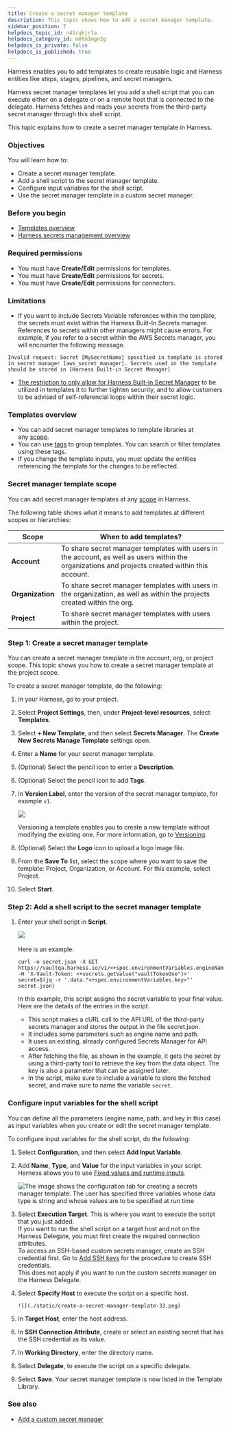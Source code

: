 ```yaml
---
title: Create a secret manager template
description: This topic shows how to add a secret manager template.
sidebar_position: 7
helpdocs_topic_id: n41cqkjrla
helpdocs_category_id: m8tm1mgn2g
helpdocs_is_private: false
helpdocs_is_published: true
---
```


Harness enables you to add templates to create reusable logic and Harness entities like steps, stages, pipelines, and secret managers.

Harness secret manager templates let you add a shell script that you can execute either on a delegate or on a remote host that is connected to the delegate. Harness fetches and reads your secrets from the third-party secret manager through this shell script.

This topic explains how to create a secret manager template in Harness.

### Objectives

You will learn how to:

* Create a secret manager template.
* Add a shell script to the secret manager template.
* Configure input variables for the shell script.
* Use the secret manager template in a custom secret manager.

### Before you begin

* [Templates overview](template.md)
* [Harness secrets management overview](/docs/platform/secrets/secrets-management/harness-secret-manager-overview.md)

### Required permissions

* You must have **Create/Edit** permissions for templates.
* You must have **Create/Edit** permissions for secrets.
* You must have **Create/Edit** permissions for connectors.

### Limitations

* If you want to include Secrets Variable references within the template, the secrets must exist within the Harness Built-In Secrets manager. References to secrets within other managers might cause errors. For example, if you refer to a secret within the AWS Secrets manager, you will encounter the following message.

``` 
Invalid request: Secret [MySecretName] specified in template is stored in secret manager [aws_secret_manager]. Secrets used in the template should be stored in [Harness Built-in Secret Manager]
```
* [The restriction to only allow for Harness Built-in Secret Manager](/release-notes/platform/#important-feature-change-notice) to be utilized in templates it to further tighten security, and to allow customers to be advised of self-referencial loops within their secret logic.  

### Templates overview

* You can add secret manager templates to template libraries at any [scope](/docs/platform/role-based-access-control/rbac-in-harness#permissions-hierarchy-scopes).
* You can use [tags](../references/tags-reference.md) to group templates. You can search or filter templates using these tags.
* If you change the template inputs, you must update the entities referencing the template for the changes to be reflected.

### Secret manager template scope

You can add secret manager templates at any [scope](/docs/platform/role-based-access-control/rbac-in-harness#permissions-hierarchy-scopes) in Harness.

The following table shows what it means to add templates at different scopes or hierarchies:

| **Scope** | **When to add templates?** |
| --- | --- |
| **Account** | To share secret manager templates with users in the account, as well as users within the organizations and projects created within this account. |
| **Organization** | To share secret manager templates with users in the organization, as well as within the projects created within the org. |
| **Project** | To share secret manager templates with users within the project. |

### Step 1: Create a secret manager template

You can create a secret manager template in the account, org, or project scope.​ This topic shows you how to create a secret manager template at the project scope.​

To create a secret manager template, do the following:

1. In your Harness, go to your project.
2. Select **Project Settings**, then, under **Project-level resources**, select **Templates**.
3. Select **+ New Template**, and then select **Secrets Manager**. The **Create New Secrets Manage Template** settings open.
4. Enter a **Name** for your secret manager template.​
5. (Optional) Select the pencil icon to enter a **Description**.
6. (Optional) Select the pencil icon to add **Tags**.
7. In **Version Label**, enter the version of the secret manager template, for example `v1`.

   ![](./static/create-a-secret-manager-template-30.png)

    Versioning a template enables you to create a new template without modifying the existing one. For more information, go to [Versioning](template.md).
8. (Optional) Select the **Logo** icon to upload a logo image file.
9. From the **Save To** list, select the scope where you want to save the template: Project, Organization, or Account. For this example, select Project.
10. Select **Start**.​

### Step 2: Add a shell script to the secret manager template

1. Enter your shell script in **Script**.

    ​![](./static/create-a-secret-manager-template-31.png)

    Here is an example:
   ```
   curl -o secret.json -X GET https://vaultqa.harness.io/v1/<+spec.environmentVariables.engineName>/<+spec.environmentVariables.path> -H 'X-Vault-Token: <+secrets.getValue("vaultTokenOne")>'  
   secret=$(jq -r '.data."<+spec.environmentVariables.key>"' secret.json)
   ```
   In this example, this script assigns the secret variable to your final value. Here are the details of the entries in the script.
   - This script makes a cURL call to the API URL of the third-party secrets manager and stores the output in the file secret.json.
   - It includes some parameters such as engine name and path.
   - It uses an existing, already configured Secrets Manager for API access.
   - After fetching the file, as shown in the example, it gets the secret by using a third-party tool to retrieve the key from the data object. The key is also a parameter that can be assigned later.
   - In the script, make sure to include a variable to store the fetched secret, and make sure to name the variable `secret`.

### Configure input variables for the shell script

You can define all the parameters (engine name, path, and key in this case) as input variables when you create or edit the secret manager template.

To configure input variables for the shell script, do the following:

1. Select **Configuration**, and then select **Add Input Variable**.
2. Add **Name**, **Type**, and **Value** for the input variables in your script.  
Harness allows you to use [Fixed values and runtime inputs](../variables-and-expressions/runtime-inputs.md).

   ![The image shows the configuration tab for creating a secrets manager template. The user has specified three variables whose data type is string and whose values are to be specified at run time](./static/create-a-secret-manager-template-32.png)
3. Select **Execution Target**. This is where you want to execute the script that you just added.  
If you want to run the shell script on a target host and not on the Harness Delegate, you must first create the required connection attributes.  
To access an SSH-based custom secrets manager, create an SSH credential first. Go to [Add SSH keys](/docs/platform/secrets/add-use-ssh-secrets.md) for the procedure to create SSH credentials.  
This does not apply if you want to run the custom secrets manager on the Harness Delegate.
4. Select **Specify Host** to execute the script on a specific host.
   
       ![](./static/create-a-secret-manager-template-33.png)

5. In **Target Host**, enter the host address.
6. In **SSH Connection Attribute**, create or select an existing secret that has the SSH credential as its value.  
7. In **Working Directory**, enter the directory name.
8. Select **Delegate**, to execute the script on a specific delegate.
9. Select **Save**. 
   Your secret manager template is now listed in the Template Library.

### See also

* [Add a custom secret manager](/docs/platform/secrets/secrets-management/custom-secret-manager.md)
